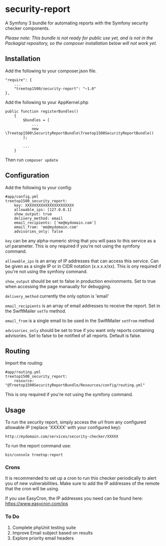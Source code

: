 # security-report
A Symfony 3 bundle for automating reports with the Symfony security checker components.

*Please note: This bundle is not ready for public use yet, and is not in the Packagist repository, so the composer installation below will not work yet.*

## Installation
Add the following to your composer.json file.

```
"require": {
    ...
    "treetop1500/security-report": "~1.0"
},
```

Add the following to your AppKernel.php

```
public function registerBundles()
    {
        $bundles = [
            ...
            new \Treetop1500\SecurityReportBundle\Treetop1500SecurityReportBundle()
        ];

        ...
    }
```

Then run `composer update`

## Configuration

Add the following to your config:

```
#app/config.yml
treetop1500_security_report:
    key: XXXXXXXXXXXXXXXXXXXXXX
    allowable_ips: [127.0.0.1]
    show_output: true
    delivery_method: email
    email_recipients: ['me@mydomain.com']
    email_from: 'me@mydomain.com'
    advisories_only: false

```

`key` can be any alpha-numeric string that you will pass to this service as a url parameter. This is ony required if you're not using the symfony command.

`allowable_ips` is an array of IP addresses that can access this service. Can be given as a single IP or in CIDR notation (x.x.x.x/xx). This is ony required if you're not using the symfony command.

`show_output` should be set to false in production environments. Set to true when accessing the page manaually for debugging.

`delivery_method` currently the only option is 'email'

`email_recipients` is an array of email addresses to receive the report. Set in the SwiftMailer `setTo` method.

`email_from` is a single email to be used in the SwiftMailer `setFrom` method

`advisories_only` should be set to true if you want only reports containing advisories. Set to false to be notified of all reports. Default is false.


## Routing

Import the routing:

```
#app/routing.yml
treetop1500_security_report:
    resource: "@Treetop1500SecurityReportBundle/Resources/config/routing.yml"
```

This is ony required if you're not using the symfony command.

## Usage

To run the security report, simply access the url from any configured allowable IP (replace 'XXXXX' with your configured key):

    http://mydomain.com/services/security-checker/XXXXX

To run the report command use:

    bin/console treetop:report
    
### Crons
It is recommended to set up a cron to run this checker periodically to alert you of new vulnerabilities. Make sure to add the IP addresses of the remote that the cron will be using.

If you use EasyCron, the IP addresses you need can be found here: https://www.easycron.com/ips

### To Do
1. Complete phpUnit testing suite
2. Improve Email subject based on results
3. Explore priority email headers
